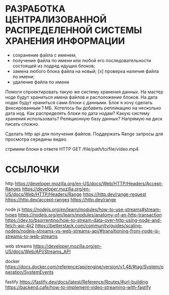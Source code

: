 # РАЗРАБОТКА ЦЕНТРАЛИЗОВАННОЙ РАСПРЕДЕЛЕННОЙ СИСТЕМЫ ХРАНЕНИЯ ИНФОРМАЦИИ

- сохранение файла с именем;
- получение файла по имени или любой его последовательности состоящей из подряд идущих блоков;
- замена любого блока файла на новый;
[x] проверка наличия файла по имени;
- удаление файла по имени

Помоги спроектировать такую же систему хранения данных.
На мастер ноде будут храниться имена файлов и расположение блоков.
На дата нодах будут храниться сами блоки с данными. Блок я хочу сделать фиксированным 1 МБ. 
Хотелось бы добавить репликацию на несколько дата нод.
Как распределять блоки по дата нодам? Какую систему хранения использовать? Реляционную базу данных? Напрямую на диск
писать сложно.

Сделать http api для получения файлов.
Поддержать Range запросы для просмотра середины видео.

стримим блоки в ответе
HTTP GET /file/path/to/file/video.mp4



# ССЫЛОЧКИ

http
https://developer.mozilla.org/en-US/docs/Web/HTTP/Headers/Accept-Ranges
https://developer.mozilla.org/en-US/docs/Web/HTTP/Headers/Range
https://http.dev/range-request
https://http.dev/accept-ranges
https://http.dev/range

node js
https://nodejs.org/en/learn/modules/how-to-use-streams#stream-types
https://nodejs.org/en/learn/modules/anatomy-of-an-http-transaction
https://dev.to/bsorrentino/how-to-stream-data-over-http-using-node-and-fetch-api-4ij2
https://betterstack.com/community/guides/scaling-nodejs/nodejs-streams-vs-web-streams-api/#transitioning-from-node-js-streams-to-web-streams

web streams
https://developer.mozilla.org/en-US/docs/Web/API/Streams_API

docker
https://docs.docker.com/reference/api/engine/version/v1.48/#tag/System/operation/SystemEvents

fastify
https://fastify.dev/docs/latest/Reference/Routes/#url-building
https://backend.cafe/how-to-implement-video-streaming-with-fastify
